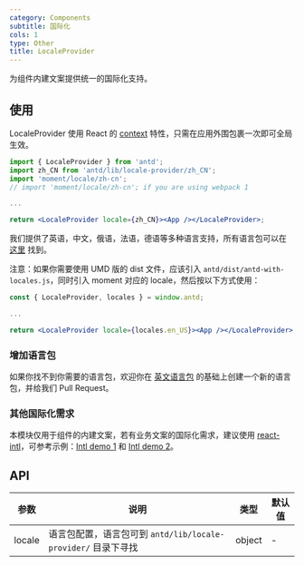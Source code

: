 ```yaml
---
category: Components
subtitle: 国际化
cols: 1
type: Other
title: LocaleProvider
---
```


为组件内建文案提供统一的国际化支持。

## 使用

LocaleProvider 使用 React 的 [context](https://facebook.github.io/react/docs/context.html) 特性，只需在应用外围包裹一次即可全局生效。

```jsx
import { LocaleProvider } from 'antd';
import zh_CN from 'antd/lib/locale-provider/zh_CN';
import 'moment/locale/zh-cn';
// import 'moment/locale/zh-cn'; if you are using webpack 1

...

return <LocaleProvider locale={zh_CN}><App /></LocaleProvider>;
```

我们提供了英语，中文，俄语，法语，德语等多种语言支持，所有语言包可以在 [这里](https://github.com/ant-design/ant-design/blob/master/components/locale-provider/) 找到。

注意：如果你需要使用 UMD 版的 dist 文件，应该引入 `antd/dist/antd-with-locales.js`，同时引入 moment 对应的 locale，然后按以下方式使用：

```jsx
const { LocaleProvider, locales } = window.antd;

...

return <LocaleProvider locale={locales.en_US}><App /></LocaleProvider>;
```

### 增加语言包

如果你找不到你需要的语言包，欢迎你在 [英文语言包](https://github.com/ant-design/ant-design/blob/master/components/locale-provider/en_US.tsx) 的基础上创建一个新的语言包，并给我们 Pull Request。

### 其他国际化需求

本模块仅用于组件的内建文案，若有业务文案的国际化需求，建议使用 [react-intl](https://github.com/yahoo/react-intl)，可参考示例：[Intl demo 1](http://github.com/ant-design/intl-example) 和 [Intl demo 2](http://yiminghe.me/learning-react/examples/react-intl.html?locale=en-US)。

## API

| 参数 | 说明 | 类型 | 默认值 |
| --- | --- | --- | --- |
| locale | 语言包配置，语言包可到 `antd/lib/locale-provider/` 目录下寻找 | object | - |
